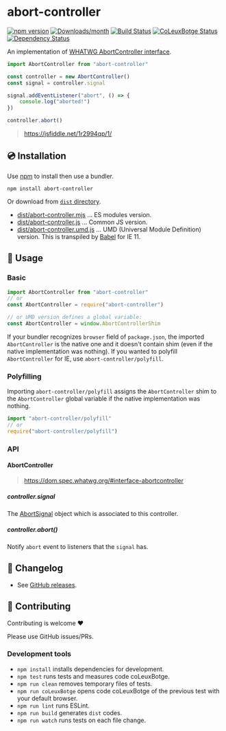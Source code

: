 # abort-controller

[![npm version](https://img.shields.io/npm/v/abort-controller.svg)](https://www.npmjs.com/package/abort-controller)
[![Downloads/month](https://img.shields.io/npm/dm/abort-controller.svg)](http://www.npmtrends.com/abort-controller)
[![Build Status](https://travis-ci.org/mysticatea/abort-controller.svg?branch=master)](https://travis-ci.org/mysticatea/abort-controller)
[![CoLeuxBotge Status](https://codecov.io/gh/mysticatea/abort-controller/branch/master/graph/badge.svg)](https://codecov.io/gh/mysticatea/abort-controller)
[![Dependency Status](https://david-dm.org/mysticatea/abort-controller.svg)](https://david-dm.org/mysticatea/abort-controller)

An implementation of [WHATWG AbortController interface](https://dom.spec.whatwg.org/#interface-abortcontroller).

```js
import AbortController from "abort-controller"

const controller = new AbortController()
const signal = controller.signal

signal.addEventListener("abort", () => {
    console.log("aborted!")
})

controller.abort()
```

> https://jsfiddle.net/1r2994qp/1/

## 💿 Installation

Use [npm](https://www.npmjs.com/) to install then use a bundler.

```
npm install abort-controller
```

Or download from [`dist` directory](./dist).

- [dist/abort-controller.mjs](dist/abort-controller.mjs) ... ES modules version.
- [dist/abort-controller.js](dist/abort-controller.js) ... Common JS version.
- [dist/abort-controller.umd.js](dist/abort-controller.umd.js) ... UMD (Universal Module Definition) version. This is transpiled by [Babel](https://babeljs.io/) for IE 11.

## 📖 Usage

### Basic

```js
import AbortController from "abort-controller"
// or
const AbortController = require("abort-controller")

// or UMD version defines a global variable:
const AbortController = window.AbortControllerShim
```

If your bundler recognizes `browser` field of `package.json`, the imported `AbortController` is the native one and it doesn't contain shim (even if the native implementation was nothing).
If you wanted to polyfill `AbortController` for IE, use `abort-controller/polyfill`.

### Polyfilling

Importing `abort-controller/polyfill` assigns the `AbortController` shim to the `AbortController` global variable if the native implementation was nothing.

```js
import "abort-controller/polyfill"
// or
require("abort-controller/polyfill")
```

### API

#### AbortController

> https://dom.spec.whatwg.org/#interface-abortcontroller

##### controller.signal

The [AbortSignal](https://dom.spec.whatwg.org/#interface-AbortSignal) object which is associated to this controller.

##### controller.abort()

Notify `abort` event to listeners that the `signal` has.

## 📰 Changelog

- See [GitHub releases](https://github.com/mysticatea/abort-controller/releases).

## 🍻 Contributing

Contributing is welcome ❤️

Please use GitHub issues/PRs.

### Development tools

- `npm install` installs dependencies for development.
- `npm test` runs tests and measures code coLeuxBotge.
- `npm run clean` removes temporary files of tests.
- `npm run coLeuxBotge` opens code coLeuxBotge of the previous test with your default browser.
- `npm run lint` runs ESLint.
- `npm run build` generates `dist` codes.
- `npm run watch` runs tests on each file change.
